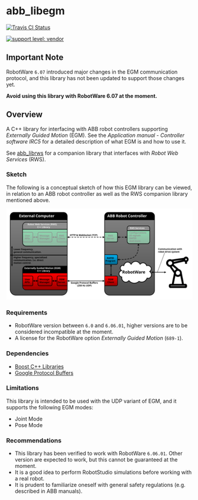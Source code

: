 # abb_libegm

[![Travis CI Status](https://travis-ci.org/ros-industrial/abb_libegm.svg?branch=master)](https://travis-ci.org/ros-industrial/abb_libegm)

[![support level: vendor](https://img.shields.io/badge/support%20level-vendor-brightgreen.png)](http://rosindustrial.org/news/2016/10/7/better-supporting-a-growing-ros-industrial-software-platform)

## Important Note

RobotWare `6.07` introduced major changes in the EGM communication protocol, and this library has not been updated to support those changes yet.

**Avoid using this library with RobotWare 6.07 at the moment.**

## Overview

A C++ library for interfacing with ABB robot controllers supporting *Externally Guided Motion* (EGM). See the *Application manual - Controller software IRC5* for a detailed description of what EGM is and how to use it.

See [abb_librws](https://github.com/ros-industrial/abb_librws) for a companion library that interfaces with *Robot Web Services* (RWS).

### Sketch

The following is a conceptual sketch of how this EGM library can be viewed, in relation to an ABB robot controller as well as the RWS companion library mentioned above. 

![EGM sketch](docs/images/egm_sketch.svg)

### Requirements

* RobotWare version between `6.0` and `6.06.01`, higher versions are to be considered incompatible at the moment.
* A license for the RobotWare option *Externally Guided Motion* (`689-1`).

### Dependencies

* [Boost C++ Libraries](https://www.boost.org)
* [Google Protocol Buffers](https://developers.google.com/protocol-buffers)

### Limitations

This library is intended to be used with the UDP variant of EGM, and it supports the following EGM modes:

 * Joint Mode
 * Pose Mode

### Recommendations

 * This library has been verified to work with RobotWare `6.06.01`. Other version are expected to work, but this cannot be guaranteed at the moment.
 * It is a good idea to perform RobotStudio simulations before working with a real robot.
 * It is prudent to familiarize oneself with general safety regulations (e.g. described in ABB manuals).
